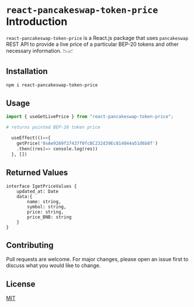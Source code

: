 # `react-pancakeswap-token-price` Introduction

`react-pancakeswap-token-price` is a React.js package that uses `pancakeswap` REST API to provide a live price of a particular BEP-20 tokens and other necessary information. 📉📈

## Installation

```bash
npm i react-pancakeswap-token-price
```

## Usage

```python
import { useGetLivePrice } from "react-pancakeswap-token-price";

# returns pointed BEP-20 token price

  useEffect(()=>{
    getPrice('0xAe9269f27437f0fcBC232d39Ec814844a51d6b8f')
    .then((res)=> console.log(res))
  }, [])

```

## Returned Values

```
interface IgetPriceValues {
    updated_at: Date
    data:{
        name: string,
        symbol: string,
        price: string,
        price_BNB: string
    }
}
```


## Contributing
Pull requests are welcome. For major changes, please open an issue first to discuss what you would like to change.


## License
[MIT](https://choosealicense.com/licenses/mit/)